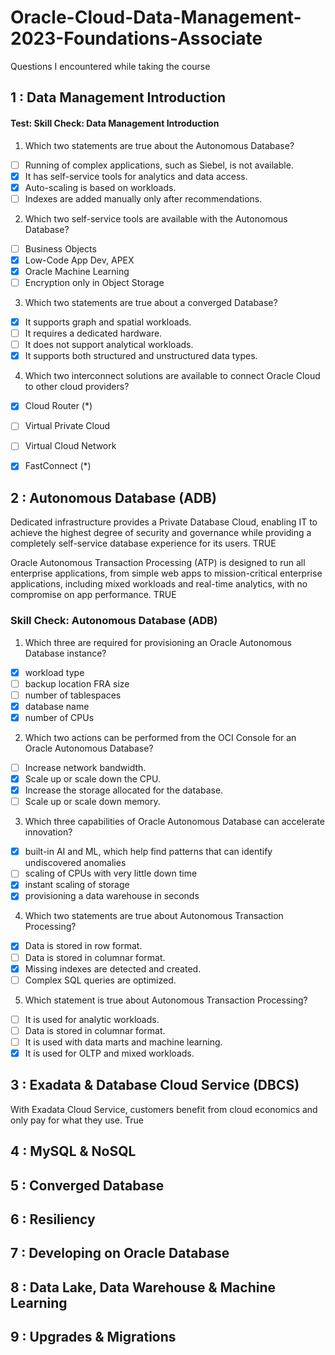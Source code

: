 # Oracle-Cloud-Data-Management-2023-Foundations-Associate
Questions I encountered while taking the course

## 1 : Data Management Introduction

#### Test: Skill Check: Data Management Introduction

1. Which two statements are true about the Autonomous Database?
- [ ] Running of complex applications, such as Siebel, is not available. 
- [x] It has self-service tools for analytics and data access. 
- [x] Auto-scaling is based on workloads. 
- [ ] Indexes are added manually only after recommendations.

2. Which two self-service tools are available with the Autonomous Database?
- [ ] Business Objects 
- [x] Low-Code App Dev, APEX 
- [x] Oracle Machine Learning 
- [ ] Encryption only in Object Storage

3. Which two statements are true about a converged Database?
- [x] It supports graph and spatial workloads. 
- [ ] It requires a dedicated hardware. 
- [ ] It does not support analytical workloads. 
- [x] It supports both structured and unstructured data types.

4. Which two interconnect solutions are available to connect Oracle Cloud to other cloud providers?
- [x] Cloud Router (*) 
- [ ] Virtual Private Cloud 
- [ ] Virtual Cloud Network 
- [x] FastConnect (*)


## 2 : Autonomous Database (ADB)

Dedicated infrastructure provides a Private Database Cloud, enabling IT to achieve the highest degree of security and governance while providing a completely self-service database experience for its users.
TRUE

Oracle Autonomous Transaction Processing (ATP) is designed to run all enterprise applications, from simple web apps to mission-critical enterprise applications, including mixed workloads and real-time analytics, with no compromise on app performance.
TRUE

### Skill Check: Autonomous Database (ADB)

1. Which three are required for provisioning an Oracle Autonomous Database instance?
   
- [x] workload type 
- [ ] backup location FRA size 
- [ ] number of tablespaces 
- [x] database name 
- [x] number of CPUs

2. Which two actions can be performed from the OCI Console for an Oracle Autonomous Database?
   
- [ ] Increase network bandwidth. 
- [x] Scale up or scale down the CPU.
- [x] Increase the storage allocated for the database.
- [ ] Scale up or scale down memory.

3. Which three capabilities of Oracle Autonomous Database can accelerate innovation?
   
- [x] built-in AI and ML, which help find patterns that can identify undiscovered anomalies 
- [ ] scaling of CPUs with very little down time 
- [x] instant scaling of storage 
- [x] provisioning a data warehouse in seconds

4. Which two statements are true about Autonomous Transaction Processing?
- [x] Data is stored in row format.
- [ ] Data is stored in columnar format. 
- [x] Missing indexes are detected and created.
- [ ] Complex SQL queries are optimized.

5. Which statement is true about Autonomous Transaction Processing?
- [ ] It is used for analytic workloads. 
- [ ] Data is stored in columnar format. 
- [ ] It is used with data marts and machine learning. 
- [x] It is used for OLTP and mixed workloads.
      
## 3 : Exadata & Database Cloud Service (DBCS)

With Exadata Cloud Service, customers benefit from cloud economics and only pay for what they use.
True


## 4 : MySQL & NoSQL
## 5 : Converged Database
## 6 : Resiliency
## 7 : Developing on Oracle Database
## 8 : Data Lake, Data Warehouse & Machine Learning
## 9 : Upgrades & Migrations

